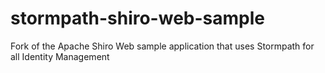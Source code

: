 stormpath-shiro-web-sample
==========================

Fork of the Apache Shiro Web sample application that uses Stormpath for all Identity Management
